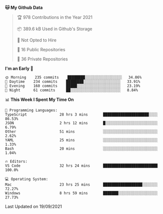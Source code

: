 <!--START_SECTION:waka-->
**🐱 My Github Data** 

> 🏆 978 Contributions in the Year 2021
 > 
> 📦 389.6 kB Used in Github's Storage 
 > 
> 🚫 Not Opted to Hire
 > 
> 📜 16 Public Repositories 
 > 
> 🔑 36 Private Repositories  
 > 
**I'm an Early 🐤** 

```text
🌞 Morning    235 commits    ████████░░░░░░░░░░░░░░░░░   34.06% 
🌆 Daytime    234 commits    ████████░░░░░░░░░░░░░░░░░   33.91% 
🌃 Evening    160 commits    █████░░░░░░░░░░░░░░░░░░░░   23.19% 
🌙 Night      61 commits     ██░░░░░░░░░░░░░░░░░░░░░░░   8.84%

```


📊 **This Week I Spent My Time On** 

```text
💬 Programming Languages: 
TypeScript               28 hrs 3 mins       █████████████████████░░░░   86.53% 
JSON                     2 hrs 12 mins       █░░░░░░░░░░░░░░░░░░░░░░░░   6.79% 
Other                    51 mins             ░░░░░░░░░░░░░░░░░░░░░░░░░   2.62% 
YAML                     25 mins             ░░░░░░░░░░░░░░░░░░░░░░░░░   1.33% 
Bash                     20 mins             ░░░░░░░░░░░░░░░░░░░░░░░░░   1.04%

🔥 Editors: 
VS Code                  32 hrs 24 mins      █████████████████████████   100.0%

💻 Operating System: 
Mac                      23 hrs 25 mins      ██████████████████░░░░░░░   72.27% 
Windows                  8 hrs 59 mins       ███████░░░░░░░░░░░░░░░░░░   27.73%

```


 Last Updated on 19/09/2021
<!--END_SECTION:waka-->

